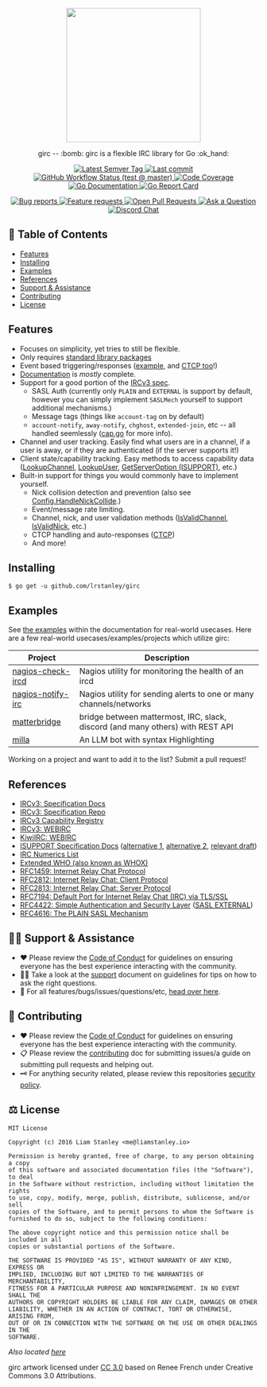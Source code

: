 <p align="center"><a href="https://pkg.go.dev/github.com/lrstanley/girc"><img width="270" src="http://i.imgur.com/DEnyrdB.png"></a></p>
<!-- template:begin:header -->
<!-- do not edit anything in this "template" block, its auto-generated -->

<p align="center">girc -- :bomb: girc is a flexible IRC library for Go :ok_hand:</p>
<p align="center">
  <a href="https://github.com/lrstanley/girc/tags">
    <img title="Latest Semver Tag" src="https://img.shields.io/github/v/tag/lrstanley/girc?style=flat-square">
  </a>
  <a href="https://github.com/lrstanley/girc/commits/master">
    <img title="Last commit" src="https://img.shields.io/github/last-commit/lrstanley/girc?style=flat-square">
  </a>

  <a href="https://github.com/lrstanley/girc/actions?query=workflow%3Atest+event%3Apush">
    <img title="GitHub Workflow Status (test @ master)" src="https://img.shields.io/github/actions/workflow/status/lrstanley/girc/test.yml?branch=master&label=test&style=flat-square">
  </a>

  <a href="https://codecov.io/gh/lrstanley/girc">
    <img title="Code Coverage" src="https://img.shields.io/codecov/c/github/lrstanley/girc/master?style=flat-square">
  </a>

  <a href="https://pkg.go.dev/github.com/lrstanley/girc">
    <img title="Go Documentation" src="https://pkg.go.dev/badge/github.com/lrstanley/girc?style=flat-square">
  </a>
  <a href="https://goreportcard.com/report/github.com/lrstanley/girc">
    <img title="Go Report Card" src="https://goreportcard.com/badge/github.com/lrstanley/girc?style=flat-square">
  </a>
</p>
<p align="center">
  <a href="https://github.com/lrstanley/girc/issues?q=is:open+is:issue+label:bug">
    <img title="Bug reports" src="https://img.shields.io/github/issues/lrstanley/girc/bug?label=issues&style=flat-square">
  </a>
  <a href="https://github.com/lrstanley/girc/issues?q=is:open+is:issue+label:enhancement">
    <img title="Feature requests" src="https://img.shields.io/github/issues/lrstanley/girc/enhancement?label=feature%20requests&style=flat-square">
  </a>
  <a href="https://github.com/lrstanley/girc/pulls">
    <img title="Open Pull Requests" src="https://img.shields.io/github/issues-pr/lrstanley/girc?label=prs&style=flat-square">
  </a>
  <a href="https://github.com/lrstanley/girc/discussions/new?category=q-a">
    <img title="Ask a Question" src="https://img.shields.io/badge/support-ask_a_question!-blue?style=flat-square">
  </a>
  <a href="https://liam.sh/chat"><img src="https://img.shields.io/badge/discord-bytecord-blue.svg?style=flat-square" title="Discord Chat"></a>
</p>
<!-- template:end:header -->

<!-- template:begin:toc -->
<!-- do not edit anything in this "template" block, its auto-generated -->
## :link: Table of Contents

  - [Features](#features)
  - [Installing](#installing)
  - [Examples](#examples)
  - [References](#references)
  - [Support &amp; Assistance](#raising_hand_man-support--assistance)
  - [Contributing](#handshake-contributing)
  - [License](#balance_scale-license)
<!-- template:end:toc -->

## Features

- Focuses on simplicity, yet tries to still be flexible.
- Only requires [standard library packages](https://godoc.org/github.com/lrstanley/girc?imports)
- Event based triggering/responses ([example](https://godoc.org/github.com/lrstanley/girc#ex-package--Commands), and [CTCP too](https://godoc.org/github.com/lrstanley/girc#Commands.SendCTCP)!)
- [Documentation](https://godoc.org/github.com/lrstanley/girc) is _mostly_ complete.
- Support for a good portion of the [IRCv3 spec](http://ircv3.net/software/libraries.html).
  - SASL Auth (currently only `PLAIN` and `EXTERNAL` is support by default,
  however you can simply implement `SASLMech` yourself to support additional
  mechanisms.)
  - Message tags (things like `account-tag` on by default)
  - `account-notify`, `away-notify`, `chghost`, `extended-join`, etc -- all handled seemlessly ([cap.go](https://github.com/lrstanley/girc/blob/master/cap.go) for more info).
- Channel and user tracking. Easily find what users are in a channel, if a
  user is away, or if they are authenticated (if the server supports it!)
- Client state/capability tracking. Easy methods to access capability data ([LookupChannel](https://godoc.org/github.com/lrstanley/girc#Client.LookupChannel), [LookupUser](https://godoc.org/github.com/lrstanley/girc#Client.LookupUser), [GetServerOption (ISUPPORT)](https://godoc.org/github.com/lrstanley/girc#Client.GetServerOption), etc.)
- Built-in support for things you would commonly have to implement yourself.
  - Nick collision detection and prevention (also see [Config.HandleNickCollide](https://godoc.org/github.com/lrstanley/girc#Config).)
  - Event/message rate limiting.
  - Channel, nick, and user validation methods ([IsValidChannel](https://godoc.org/github.com/lrstanley/girc#IsValidChannel), [IsValidNick](https://godoc.org/github.com/lrstanley/girc#IsValidNick), etc.)
  - CTCP handling and auto-responses ([CTCP](https://godoc.org/github.com/lrstanley/girc#CTCP))
  - And more!

## Installing

    $ go get -u github.com/lrstanley/girc

## Examples

See [the examples](https://godoc.org/github.com/lrstanley/girc#example-package--Bare)
within the documentation for real-world usecases. Here are a few real-world
usecases/examples/projects which utilize girc:

| Project | Description |
| --- | --- |
| [nagios-check-ircd](https://github.com/lrstanley/nagios-check-ircd) | Nagios utility for monitoring the health of an ircd |
| [nagios-notify-irc](https://github.com/lrstanley/nagios-notify-irc) | Nagios utility for sending alerts to one or many channels/networks |
| [matterbridge](https://github.com/42wim/matterbridge) | bridge between mattermost, IRC, slack, discord (and many others) with REST API |
| [milla](https://github.com/terminaldweller/milla) | An LLM bot with syntax Highlighting |

Working on a project and want to add it to the list? Submit a pull request!

## References

   * [IRCv3: Specification Docs](http://ircv3.net/irc/)
   * [IRCv3: Specification Repo](https://github.com/ircv3/ircv3-specifications)
   * [IRCv3 Capability Registry](http://ircv3.net/registry.html)
   * [IRCv3: WEBIRC](https://ircv3.net/specs/extensions/webirc.html)
   * [KiwiIRC: WEBIRC](https://kiwiirc.com/docs/webirc)
   * [ISUPPORT Specification Docs](http://www.irc.org/tech_docs/005.html) ([alternative 1](http://defs.ircdocs.horse/defs/isupport.html), [alternative 2](https://github.com/grawity/irc-docs/blob/master/client/RPL_ISUPPORT/draft-hardy-irc-isupport-00.txt), [relevant draft](http://www.irc.org/tech_docs/draft-brocklesby-irc-isupport-03.txt))
   * [IRC Numerics List](http://defs.ircdocs.horse/defs/numerics.html)
   * [Extended WHO (also known as WHOX)](https://github.com/quakenet/snircd/blob/master/doc/readme.who)
   * [RFC1459: Internet Relay Chat Protocol](https://tools.ietf.org/html/rfc1459)
   * [RFC2812: Internet Relay Chat: Client Protocol](https://tools.ietf.org/html/rfc2812)
   * [RFC2813: Internet Relay Chat: Server Protocol](https://tools.ietf.org/html/rfc2813)
   * [RFC7194: Default Port for Internet Relay Chat (IRC) via TLS/SSL](https://tools.ietf.org/html/rfc7194)
   * [RFC4422: Simple Authentication and Security Layer](https://tools.ietf.org/html/rfc4422) ([SASL EXTERNAL](https://tools.ietf.org/html/rfc4422#appendix-A))
   * [RFC4616: The PLAIN SASL Mechanism](https://tools.ietf.org/html/rfc4616)


<!-- template:begin:support -->
<!-- do not edit anything in this "template" block, its auto-generated -->
## :raising_hand_man: Support & Assistance

* :heart: Please review the [Code of Conduct](.github/CODE_OF_CONDUCT.md) for
     guidelines on ensuring everyone has the best experience interacting with
     the community.
* :raising_hand_man: Take a look at the [support](.github/SUPPORT.md) document on
     guidelines for tips on how to ask the right questions.
* :lady_beetle: For all features/bugs/issues/questions/etc, [head over here](https://github.com/lrstanley/girc/issues/new/choose).
<!-- template:end:support -->

<!-- template:begin:contributing -->
<!-- do not edit anything in this "template" block, its auto-generated -->
## :handshake: Contributing

* :heart: Please review the [Code of Conduct](.github/CODE_OF_CONDUCT.md) for guidelines
     on ensuring everyone has the best experience interacting with the
    community.
* :clipboard: Please review the [contributing](.github/CONTRIBUTING.md) doc for submitting
     issues/a guide on submitting pull requests and helping out.
* :old_key: For anything security related, please review this repositories [security policy](https://github.com/lrstanley/girc/security/policy).
<!-- template:end:contributing -->

<!-- template:begin:license -->
<!-- do not edit anything in this "template" block, its auto-generated -->
## :balance_scale: License

```
MIT License

Copyright (c) 2016 Liam Stanley <me@liamstanley.io>

Permission is hereby granted, free of charge, to any person obtaining a copy
of this software and associated documentation files (the "Software"), to deal
in the Software without restriction, including without limitation the rights
to use, copy, modify, merge, publish, distribute, sublicense, and/or sell
copies of the Software, and to permit persons to whom the Software is
furnished to do so, subject to the following conditions:

The above copyright notice and this permission notice shall be included in all
copies or substantial portions of the Software.

THE SOFTWARE IS PROVIDED "AS IS", WITHOUT WARRANTY OF ANY KIND, EXPRESS OR
IMPLIED, INCLUDING BUT NOT LIMITED TO THE WARRANTIES OF MERCHANTABILITY,
FITNESS FOR A PARTICULAR PURPOSE AND NONINFRINGEMENT. IN NO EVENT SHALL THE
AUTHORS OR COPYRIGHT HOLDERS BE LIABLE FOR ANY CLAIM, DAMAGES OR OTHER
LIABILITY, WHETHER IN AN ACTION OF CONTRACT, TORT OR OTHERWISE, ARISING FROM,
OUT OF OR IN CONNECTION WITH THE SOFTWARE OR THE USE OR OTHER DEALINGS IN THE
SOFTWARE.
```

_Also located [here](LICENSE)_
<!-- template:end:license -->
girc artwork licensed under [CC 3.0](http://creativecommons.org/licenses/by/3.0/)
based on Renee French under Creative Commons 3.0 Attributions.
